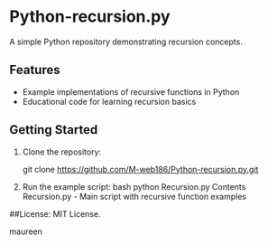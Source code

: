 # Python-recursion.py

A simple Python repository demonstrating recursion concepts.

## Features

- Example implementations of recursive functions in Python
- Educational code for learning recursion basics

## Getting Started

1. Clone the repository:

   git clone https://github.com/M-web186/Python-recursion.py.git

2. Run the example script:
bash
python Recursion.py
Contents
Recursion.py - Main script with recursive function examples

##License:
MIT License.

maureen
